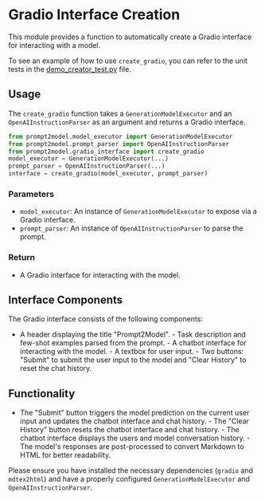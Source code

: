 # Gradio Interface Creation

This module provides a function to automatically create a Gradio interface for
interacting with a model.

To see an example of how to use `create_gradio`, you can refer
to the unit tests in the [demo_creator_test.py](../tests/demo_creator_test.py) file.

## Usage

The `create_gradio` function takes a `GenerationModelExecutor` and an
`OpenAIInstructionParser` as an argument and returns a Gradio interface.

```python
from prompt2model.model_executor import GenerationModelExecutor
from prompt2model.prompt_parser import OpenAIInstructionParser
from prompt2model.gradio_interface import create_gradio
model_executor = GenerationModelExecutor(...)
prompt_parser = OpenAIInstructionParser(...)
interface = create_gradio(model_executor, prompt_parser)
```

### Parameters

- `model_executor`: An instance of `GenerationModelExecutor` to expose via a
Gradio interface.
- `prompt_parser`: An instance of `OpenAIInstructionParser` to
parse the prompt.

### Return

- A Gradio interface for interacting with the model.

## Interface Components

The Gradio interface consists of the following components:

- A header displaying the title "Prompt2Model". - Task description and few-shot
examples parsed from the prompt. - A chatbot interface for interacting with the
model. - A textbox for user input. - Two buttons: "Submit" to submit the
user input to the model and "Clear History" to reset the chat history.

## Functionality

- The "Submit" button triggers the model prediction on the current user input
and updates the chatbot interface and chat history. - The "Clear History" button
resets the chatbot interface and chat history. - The chatbot interface displays
the users and model conversation history. - The model's responses
are post-processed to convert Markdown to HTML for better readability.

Please ensure you have installed the necessary dependencies (`gradio` and
`mdtex2html`) and have a properly configured `GenerationModelExecutor` and
`OpenAIInstructionParser`.
